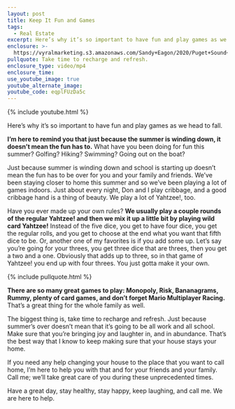 ```yaml
---
layout: post
title: Keep It Fun and Games
tags:
  - Real Estate
excerpt: Here’s why it’s so important to have fun and play games as we head to fall.
enclosure: >-
  https://vyralmarketing.s3.amazonaws.com/Sandy+Eagon/2020/Puget+Sound+Real+Estate+Agent-+Keep+It+Fun+and+Games!.mp4
pullquote: Take time to recharge and refresh.
enclosure_type: video/mp4
enclosure_time:
use_youtube_image: true
youtube_alternate_image:
youtube_code: eqplFUzDa5c
---
```


{% include youtube.html %}

Here’s why it’s so important to have fun and play games as we head to fall.

**I’m here to remind you that just because the summer is winding down, it doesn’t mean the fun has to.** What have you been doing for fun this summer? Golfing? Hiking? Swimming? Going out on the boat?

Just because summer is winding down and school is starting up doesn’t mean the fun has to be over for you and your family and friends. We’ve been staying closer to home this summer and so we’ve been playing a lot of games indoors. Just about every night, Don and I play cribbage, and a good cribbage hand is a thing of beauty. We play a lot of Yahtzee\!, too.

Have you ever made up your own rules? **We usually play a couple rounds of the regular Yahtzee\! and then we mix it up a little bit by playing wild card Yahtzee\!** Instead of the five dice, you get to have four dice, you get the regular rolls, and you get to choose at the end what you want that fifth dice to be. Or, another one of my favorites is if you add some up. Let’s say you’re going for your threes, you get three dice that are threes, then you get a two and a one. Obviously that adds up to three, so in that game of Yahtzee\! you end up with four threes. You just gotta make it your own.

{% include pullquote.html %}

**There are so many great games to play: Monopoly, Risk, Bananagrams, Rummy, plenty of card games, and don’t forget Mario Multiplayer Racing.** That’s a great thing for the whole family as well.

The biggest thing is, take time to recharge and refresh. Just because summer’s over doesn’t mean that it’s going to be all work and all school. Make sure that you’re bringing joy and laughter in, and in abundance. That’s the best way that I know to keep making sure that your house stays your home.

If you need any help changing your house to the place that you want to call home, I’m here to help you with that and for your friends and your family. Call me; we’ll take great care of you during these unprecedented times.&nbsp;

Have a great day, stay healthy, stay happy, keep laughing, and call me. We are here to help.